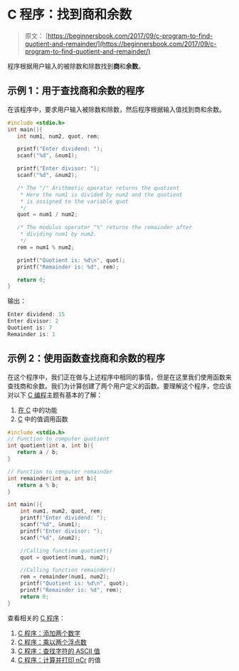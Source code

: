 # C 程序：找到商和余数

> 原文： [https://beginnersbook.com/2017/09/c-program-to-find-quotient-and-remainder/](https://beginnersbook.com/2017/09/c-program-to-find-quotient-and-remainder/)

程序根据用户输入的被除数和除数找到**商**和**余数**。

## 示例 1：用于查找商和余数的程序

在该程序中，要求用户输入被除数和除数，然后程序根据输入值找到商和余数。

```c
#include <stdio.h>
int main(){
   int num1, num2, quot, rem;

   printf("Enter dividend: ");
   scanf("%d", &num1);

   printf("Enter divisor: ");
   scanf("%d", &num2);

   /* The "/" Arithmetic operator returns the quotient
    * Here the num1 is divided by num2 and the quotient
    * is assigned to the variable quot
    */
   quot = num1 / num2;

   /* The modulus operator "%" returns the remainder after
    * dividing num1 by num2.
    */
   rem = num1 % num2;

   printf("Quotient is: %d\n", quot);
   printf("Remainder is: %d", rem);

   return 0;
}
```

输出：

```c
Enter dividend: 15
Enter divisor: 2
Quotient is: 7
Remainder is: 1
```

## 示例 2：使用函数查找商和余数的程序

在这个程序中，我们正在做与上述程序中相同的事情，但是在这里我们使用函数来查找商和余数。我们为计算创建了两个用户定义的函数。要理解这个程序，您应该对以下 [C 编程](https://beginnersbook.com/2014/01/c-tutorial-for-beginners-with-examples/)主题有基本的了解：

1.  [在 C](https://beginnersbook.com/2014/01/c-functions-examples/) 中的功能
2.  [C](https://beginnersbook.com/2014/01/c-function-call-by-value-example/) 中的值调用函数

```c
#include <stdio.h>
// Function to computer quotient
int quotient(int a, int b){
   return a / b;
}

// Function to computer remainder
int remainder(int a, int b){
   return a % b;
}

int main(){
    int num1, num2, quot, rem;
    printf("Enter dividend: ");    
    scanf("%d", &num1);
    printf("Enter divisor: ");    
    scanf("%d", &num2);

    //Calling function quotient()    
    quot = quotient(num1, num2);

    //Calling function remainder()    
    rem = remainder(num1, num2);
    printf("Quotient is: %d\n", quot);    
    printf("Remainder is: %d", rem);
    return 0;
}
```

查看相关的 [C 程序](https://beginnersbook.com/2015/02/simple-c-programs/)：

1.  [C 程序：添加两个数字](https://beginnersbook.com/2017/09/c-program-to-add-two-numbers/)
2.  [C 程序：乘以两个浮点数](https://beginnersbook.com/2017/09/c-program-to-multiply-two-floating-point-numbers/)
3.  [C 程序：查找字符的 ASCII 值](https://beginnersbook.com/2017/09/c-program-to-find-ascii-value-of-a-character/)
4.  [C 程序：计算并打印 nCr](https://beginnersbook.com/2015/02/c-program-to-calculate-and-print-the-value-of-ncr/) 的值